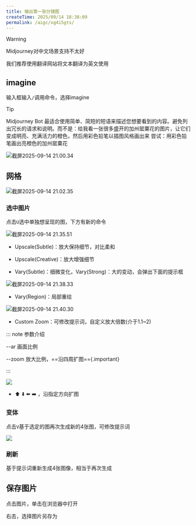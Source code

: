 ```yaml
---
title: 输出第一张分镜图
createTime: 2025/09/14 18:38:09
permalink: /aigc/xg4i5gts/
---
```


> [!warning]
>
> Midjourney对中文场景支持不太好
>
> 我们推荐使用翻译网站将文本翻译为英文使用

## imagine

输入框输入`/`调用命令，选择imagine

> [!tip]
>
> Midjourney Bot 最适合使用简单、简短的短语来描述您想要看到的内容。避免列出冗长的请求和说明。而不是：给我看一张很多盛开的加州罂粟花的图片，让它们变成明亮、充满活力的橙色，然后用彩色铅笔以插图风格画出来 尝试：用彩色铅笔画出亮橙色的加州罂粟花

![截屏2025-09-14 21.00.34](https://file.iglooblog.top/aigc/20250914210143791.png)

## 网格

![截屏2025-09-14 21.02.35](https://file.iglooblog.top/aigc/20250914210450041.png)

### 选中图片

点击`U`选中单独想呈现的图，下方有新的命令

![截屏2025-09-14 21.35.51](https://file.iglooblog.top/aigc/20250914213818473.png)

- Upscale(Subtle)：放大保持细节，对比柔和
- Upscale(Creative)：放大增强细节

- Vary(Subtle)：细微变化，Vary(Strong)：大的变动，会弹出下面的提示框

![截屏2025-09-14 21.38.33](https://file.iglooblog.top/aigc/20250914213955232.png)

- Vary(Region)：局部重绘

![截屏2025-09-14 21.40.30](https://file.iglooblog.top/aigc/20250914214136096.png)

- Custom Zoom：可修改提示词，自定义放大倍数(介于1.1~2)

::: note 参数介绍

--ar 画面比例

--zoom 放大比例，==沿四周扩图=={.important}

:::

![](https://file.iglooblog.top/aigc/20250914214455571.png)

- ⬆️ ⬇️ ⬅️ ➡️ ，沿指定方向扩图

### 变体

点击`V`基于选定的图再次生成新的4张图，可修改提示词

![](https://file.iglooblog.top/aigc/20250914215051826.png)

### 刷新

基于提示词重新生成4张图像，相当于再次生成

## 保存图片

点击图片，单击在浏览器中打开

右击，选择图片另存为
